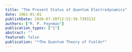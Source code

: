 ```yaml
---
title: "The Present Status of Quantum Electrodynamics"
date: 1961-01-01
publishDate: 2020-07-20T12:52:39.739313Z
authors: ["R. P. Feynman"]
publication_types: ["1"]
abstract: ""
featured: false
publication: "*The Quantum Theory of Fields*"
---
```


